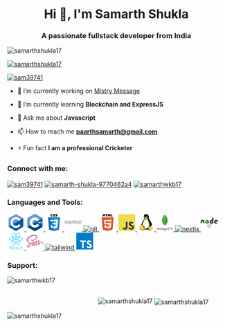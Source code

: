 <h1 align="center">Hi 👋, I'm Samarth Shukla</h1>
<h3 align="center">A passionate fullstack developer from India</h3>

<p align="left"> <img src="https://komarev.com/ghpvc/?username=samarthshukla17&label=Profile%20views&color=0e75b6&style=flat" alt="samarthshukla17" /> </p>

<p align="left"> <a href="https://github.com/ryo-ma/github-profile-trophy"><img src="https://github-profile-trophy.vercel.app/?username=samarthshukla17" alt="samarthshukla17" /></a> </p>

<p align="left"> <a href="https://twitter.com/sam39741" target="blank"><img src="https://img.shields.io/twitter/follow/sam39741?logo=twitter&style=for-the-badge" alt="sam39741" /></a> </p>

- 🔭 I’m currently working on [Mistry Message](www.mistrymessage.online)

- 🌱 I’m currently learning **Blockchain and ExpressJS**

- 💬 Ask me about **Javascript**

- 📫 How to reach me **paarthsamarth@gmail.com**

- ⚡ Fun fact **I am a professional Cricketer**

<h3 align="left">Connect with me:</h3>
<p align="left">
<a href="https://twitter.com/sam39741" target="blank"><img align="center" src="https://raw.githubusercontent.com/rahuldkjain/github-profile-readme-generator/master/src/images/icons/Social/twitter.svg" alt="sam39741" height="30" width="40" /></a>
<a href="https://linkedin.com/in/samarth-shukla-9770462a4" target="blank"><img align="center" src="https://raw.githubusercontent.com/rahuldkjain/github-profile-readme-generator/master/src/images/icons/Social/linked-in-alt.svg" alt="samarth-shukla-9770462a4" height="30" width="40" /></a>
<a href="https://instagram.com/samarthwkb17" target="blank"><img align="center" src="https://raw.githubusercontent.com/rahuldkjain/github-profile-readme-generator/master/src/images/icons/Social/instagram.svg" alt="samarthwkb17" height="30" width="40" /></a>
</p>

<h3 align="left">Languages and Tools:</h3>
<p align="left"> <a href="https://www.cprogramming.com/" target="_blank" rel="noreferrer"> <img src="https://raw.githubusercontent.com/devicons/devicon/master/icons/c/c-original.svg" alt="c" width="40" height="40"/> </a> <a href="https://www.w3schools.com/cpp/" target="_blank" rel="noreferrer"> <img src="https://raw.githubusercontent.com/devicons/devicon/master/icons/cplusplus/cplusplus-original.svg" alt="cplusplus" width="40" height="40"/> </a> <a href="https://www.w3schools.com/css/" target="_blank" rel="noreferrer"> <img src="https://raw.githubusercontent.com/devicons/devicon/master/icons/css3/css3-original-wordmark.svg" alt="css3" width="40" height="40"/> </a> <a href="https://expressjs.com" target="_blank" rel="noreferrer"> <img src="https://raw.githubusercontent.com/devicons/devicon/master/icons/express/express-original-wordmark.svg" alt="express" width="40" height="40"/> </a> <a href="https://git-scm.com/" target="_blank" rel="noreferrer"> <img src="https://www.vectorlogo.zone/logos/git-scm/git-scm-icon.svg" alt="git" width="40" height="40"/> </a> <a href="https://www.w3.org/html/" target="_blank" rel="noreferrer"> <img src="https://raw.githubusercontent.com/devicons/devicon/master/icons/html5/html5-original-wordmark.svg" alt="html5" width="40" height="40"/> </a> <a href="https://developer.mozilla.org/en-US/docs/Web/JavaScript" target="_blank" rel="noreferrer"> <img src="https://raw.githubusercontent.com/devicons/devicon/master/icons/javascript/javascript-original.svg" alt="javascript" width="40" height="40"/> </a> <a href="https://www.linux.org/" target="_blank" rel="noreferrer"> <img src="https://raw.githubusercontent.com/devicons/devicon/master/icons/linux/linux-original.svg" alt="linux" width="40" height="40"/> </a> <a href="https://www.mongodb.com/" target="_blank" rel="noreferrer"> <img src="https://raw.githubusercontent.com/devicons/devicon/master/icons/mongodb/mongodb-original-wordmark.svg" alt="mongodb" width="40" height="40"/> </a> <a href="https://nextjs.org/" target="_blank" rel="noreferrer"> <img src="https://cdn.worldvectorlogo.com/logos/nextjs-2.svg" alt="nextjs" width="40" height="40"/> </a> <a href="https://nodejs.org" target="_blank" rel="noreferrer"> <img src="https://raw.githubusercontent.com/devicons/devicon/master/icons/nodejs/nodejs-original-wordmark.svg" alt="nodejs" width="40" height="40"/> </a> <a href="https://reactjs.org/" target="_blank" rel="noreferrer"> <img src="https://raw.githubusercontent.com/devicons/devicon/master/icons/react/react-original-wordmark.svg" alt="react" width="40" height="40"/> </a> <a href="https://sass-lang.com" target="_blank" rel="noreferrer"> <img src="https://raw.githubusercontent.com/devicons/devicon/master/icons/sass/sass-original.svg" alt="sass" width="40" height="40"/> </a> <a href="https://tailwindcss.com/" target="_blank" rel="noreferrer"> <img src="https://www.vectorlogo.zone/logos/tailwindcss/tailwindcss-icon.svg" alt="tailwind" width="40" height="40"/> </a> <a href="https://www.typescriptlang.org/" target="_blank" rel="noreferrer"> <img src="https://raw.githubusercontent.com/devicons/devicon/master/icons/typescript/typescript-original.svg" alt="typescript" width="40" height="40"/> </a> </p>

<h3 align="left">Support:</h3>
<p><a href="https://www.buymeacoffee.com/samarthwkb17"> <img align="left" src="https://cdn.buymeacoffee.com/buttons/v2/default-yellow.png" height="50" width="210" alt="samarthwkb17" /></a></p><br><br>

<p><img align="left" src="https://github-readme-stats.vercel.app/api/top-langs?username=samarthshukla17&show_icons=true&locale=en&layout=compact" alt="samarthshukla17" /></p>

<p>&nbsp;<img align="center" src="https://github-readme-stats.vercel.app/api?username=samarthshukla17&show_icons=true&locale=en" alt="samarthshukla17" /></p>

<p><img align="center" src="https://github-readme-streak-stats.herokuapp.com/?user=samarthshukla17&" alt="samarthshukla17" /></p>

